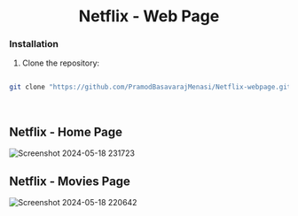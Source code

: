 <h1 align="center"> Netflix - Web Page  </h1>

### Installation

1. Clone the repository:

```bash

git clone "https://github.com/PramodBasavarajMenasi/Netflix-webpage.git"

```
<br>

<h2> Netflix - Home Page </h2>

   ![Screenshot 2024-05-18 231723](https://github.com/PramodBasavarajMenasi/Netflix-webpage/assets/172189657/ee587c09-8692-4a18-b7cb-a2ae5efa399b)


<h2> Netflix - Movies Page </h2>

![Screenshot 2024-05-18 220642](https://github.com/PramodBasavarajMenasi/Netflix-webpage/assets/172189657/de6ea145-59b3-4f52-b90b-3e10426ca605)


